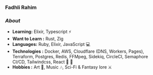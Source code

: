 ### Fadhli Rahim

### <i>About</i>
-  **Learning:** Elixir, Typescript :zap:
-  **Want to Learn :** Rust, Zig
-  **Languages:** Ruby, Elixir, JavaScript 💻
-  **Technologies  :** Docker, AWS, Cloudflare (DNS, Workers, Pages), Terraform, Postgres, Redis, FFMpeg, Sidekiq, CircleCI, Semaphore CI/CD, Tailwindcss, React :hammer: :wrench:
-  **Hobbies :** Art :art:, Music :notes:, Sci-Fi & Fantasy lore :crossed_swords:



